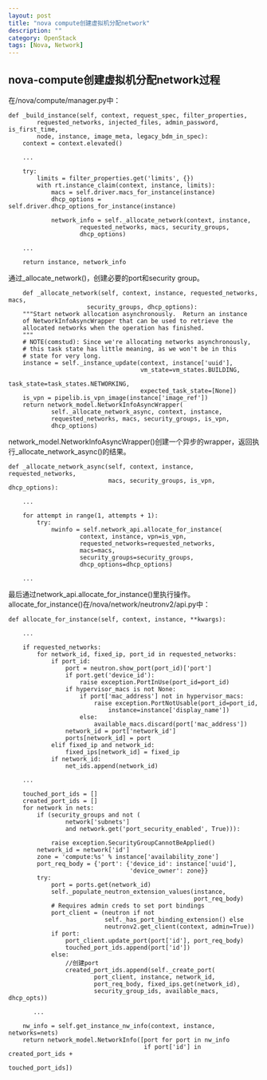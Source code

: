 ```yaml
---
layout: post
title: "nova compute创建虚拟机分配network"
description: ""
category: OpenStack
tags: [Nova, Network]
---
```

## nova-compute创建虚拟机分配network过程 ##
在/nova/compute/manager.py中：

    def _build_instance(self, context, request_spec, filter_properties,
            requested_networks, injected_files, admin_password, is_first_time,
            node, instance, image_meta, legacy_bdm_in_spec):
        context = context.elevated()

        ...
        
        try:
            limits = filter_properties.get('limits', {})
            with rt.instance_claim(context, instance, limits):
                macs = self.driver.macs_for_instance(instance)
                dhcp_options = self.driver.dhcp_options_for_instance(instance)

                network_info = self._allocate_network(context, instance,
                        requested_networks, macs, security_groups,
                        dhcp_options)
                        
        ...
        
        return instance, network_info

通过_allocate_network()，创建必要的port和security group。

        def _allocate_network(self, context, instance, requested_networks, macs,
                          security_groups, dhcp_options):
        """Start network allocation asynchronously.  Return an instance
        of NetworkInfoAsyncWrapper that can be used to retrieve the
        allocated networks when the operation has finished.
        """
        # NOTE(comstud): Since we're allocating networks asynchronously,
        # this task state has little meaning, as we won't be in this
        # state for very long.
        instance = self._instance_update(context, instance['uuid'],
                                         vm_state=vm_states.BUILDING,
                                         task_state=task_states.NETWORKING,
                                         expected_task_state=[None])
        is_vpn = pipelib.is_vpn_image(instance['image_ref'])
        return network_model.NetworkInfoAsyncWrapper(
                self._allocate_network_async, context, instance,
                requested_networks, macs, security_groups, is_vpn,
                dhcp_options)
                
network_model.NetworkInfoAsyncWrapper()创建一个异步的wrapper，返回执行_allocate_network_async()的结果。

    def _allocate_network_async(self, context, instance, requested_networks,
                                macs, security_groups, is_vpn, dhcp_options):
                                
        ...
        
        for attempt in range(1, attempts + 1):
            try:
                nwinfo = self.network_api.allocate_for_instance(
                        context, instance, vpn=is_vpn,
                        requested_networks=requested_networks,
                        macs=macs,
                        security_groups=security_groups,
                        dhcp_options=dhcp_options)
                        
        ...
最后通过network_api.allocate_for_instance()里执行操作。
allocate_for_instance()在/nova/network/neutronv2/api.py中：

    def allocate_for_instance(self, context, instance, **kwargs):
    
        ...
        
        if requested_networks:
            for network_id, fixed_ip, port_id in requested_networks:
                if port_id:
                    port = neutron.show_port(port_id)['port']
                    if port.get('device_id'):
                        raise exception.PortInUse(port_id=port_id)
                    if hypervisor_macs is not None:
                        if port['mac_address'] not in hypervisor_macs:
                            raise exception.PortNotUsable(port_id=port_id,
                                instance=instance['display_name'])
                        else:
                            available_macs.discard(port['mac_address'])
                    network_id = port['network_id']
                    ports[network_id] = port
                elif fixed_ip and network_id:
                    fixed_ips[network_id] = fixed_ip
                if network_id:
                    net_ids.append(network_id)

        ...
        
        touched_port_ids = []
        created_port_ids = []
        for network in nets:
            if (security_groups and not (
                    network['subnets']
                    and network.get('port_security_enabled', True))):

                raise exception.SecurityGroupCannotBeApplied()
            network_id = network['id']
            zone = 'compute:%s' % instance['availability_zone']
            port_req_body = {'port': {'device_id': instance['uuid'],
                                      'device_owner': zone}}
            try:
                port = ports.get(network_id)
                self._populate_neutron_extension_values(instance,
                                                        port_req_body)
                # Requires admin creds to set port bindings
                port_client = (neutron if not
                               self._has_port_binding_extension() else
                               neutronv2.get_client(context, admin=True))
                if port:
                    port_client.update_port(port['id'], port_req_body)
                    touched_port_ids.append(port['id'])
                else:
                    //创建port
                    created_port_ids.append(self._create_port(
                            port_client, instance, network_id,
                            port_req_body, fixed_ips.get(network_id),
                            security_group_ids, available_macs, dhcp_opts))
           
           ...

        nw_info = self.get_instance_nw_info(context, instance, networks=nets)
        return network_model.NetworkInfo([port for port in nw_info
                                          if port['id'] in created_port_ids +
                                                           touched_port_ids])
